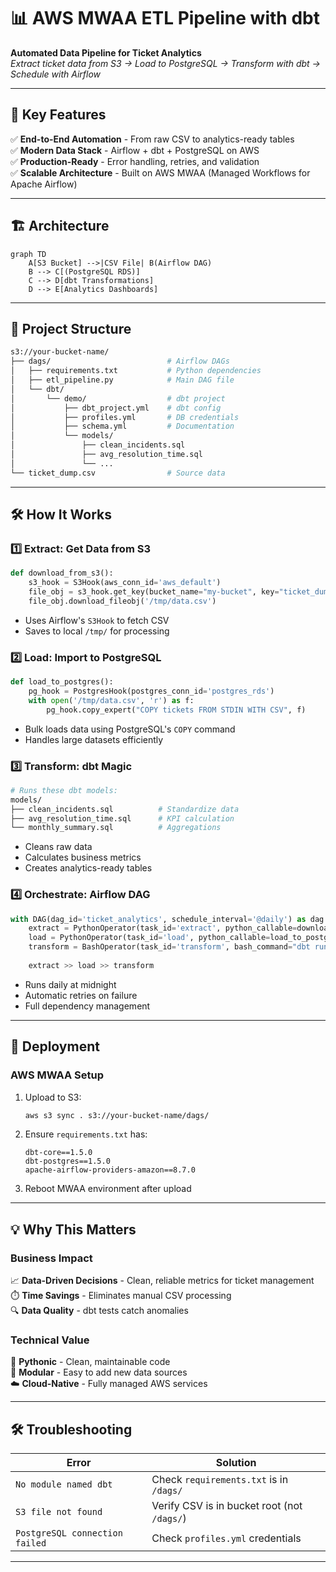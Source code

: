 # 📊 AWS MWAA ETL Pipeline with dbt  

**Automated Data Pipeline for Ticket Analytics**  
*Extract ticket data from S3 → Load to PostgreSQL → Transform with dbt → Schedule with Airflow*  

---

## 🌟 Key Features  
✅ **End-to-End Automation** - From raw CSV to analytics-ready tables  
✅ **Modern Data Stack** - Airflow + dbt + PostgreSQL on AWS  
✅ **Production-Ready** - Error handling, retries, and validation  
✅ **Scalable Architecture** - Built on AWS MWAA (Managed Workflows for Apache Airflow)  

---

## 🏗️ Architecture  
```mermaid  
graph TD  
    A[S3 Bucket] -->|CSV File| B(Airflow DAG)  
    B --> C[(PostgreSQL RDS)]  
    C --> D[dbt Transformations]  
    D --> E[Analytics Dashboards]  
```  

---

## 📂 Project Structure  
```bash
s3://your-bucket-name/
├── dags/                          # Airflow DAGs
│   ├── requirements.txt           # Python dependencies
│   ├── etl_pipeline.py            # Main DAG file
│   └── dbt/
│       └── demo/                  # dbt project
│           ├── dbt_project.yml    # dbt config
│           ├── profiles.yml       # DB credentials
│           ├── schema.yml         # Documentation
│           └── models/
│               ├── clean_incidents.sql
│               ├── avg_resolution_time.sql
│               └── ...
└── ticket_dump.csv                # Source data
```

---

## 🛠️ How It Works  

### 1️⃣ Extract: Get Data from S3  
```python
def download_from_s3():
    s3_hook = S3Hook(aws_conn_id='aws_default')
    file_obj = s3_hook.get_key(bucket_name="my-bucket", key="ticket_dump.csv")
    file_obj.download_fileobj('/tmp/data.csv')
```
- Uses Airflow's `S3Hook` to fetch CSV  
- Saves to local `/tmp/` for processing  

### 2️⃣ Load: Import to PostgreSQL  
```python
def load_to_postgres():
    pg_hook = PostgresHook(postgres_conn_id='postgres_rds')
    with open('/tmp/data.csv', 'r') as f:
        pg_hook.copy_expert("COPY tickets FROM STDIN WITH CSV", f)
```
- Bulk loads data using PostgreSQL's `COPY` command  
- Handles large datasets efficiently  

### 3️⃣ Transform: dbt Magic  
```bash
# Runs these dbt models:
models/
├── clean_incidents.sql          # Standardize data
├── avg_resolution_time.sql      # KPI calculation
└── monthly_summary.sql          # Aggregations
```
- Cleans raw data  
- Calculates business metrics  
- Creates analytics-ready tables  

### 4️⃣ Orchestrate: Airflow DAG  
```python
with DAG(dag_id='ticket_analytics', schedule_interval='@daily') as dag:
    extract = PythonOperator(task_id='extract', python_callable=download_from_s3)
    load = PythonOperator(task_id='load', python_callable=load_to_postgres)
    transform = BashOperator(task_id='transform', bash_command="dbt run")
    
    extract >> load >> transform
```
- Runs daily at midnight  
- Automatic retries on failure  
- Full dependency management  

---

## 🚀 Deployment  

### AWS MWAA Setup  
1. Upload to S3:  
   ```bash
   aws s3 sync . s3://your-bucket-name/dags/
   ```
2. Ensure `requirements.txt` has:  
   ```text
   dbt-core==1.5.0
   dbt-postgres==1.5.0
   apache-airflow-providers-amazon==8.7.0
   ```
3. Reboot MWAA environment after upload  

---

## 💡 Why This Matters  

### Business Impact  
📈 **Data-Driven Decisions** - Clean, reliable metrics for ticket management  
⏱️ **Time Savings** - Eliminates manual CSV processing  
🔍 **Data Quality** - dbt tests catch anomalies  

### Technical Value  
🐍 **Pythonic** - Clean, maintainable code  
🔗 **Modular** - Easy to add new data sources  
☁️ **Cloud-Native** - Fully managed AWS services  

---

## 🛠 Troubleshooting  

| Error | Solution |
|-------|----------|
| `No module named dbt` | Check `requirements.txt` is in `/dags/` |
| `S3 file not found` | Verify CSV is in bucket root (not `/dags/`) |
| `PostgreSQL connection failed` | Check `profiles.yml` credentials |

---


